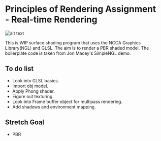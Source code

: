 # Principles of Rendering Assignment - Real-time Rendering
![alt text](https://i.imgur.com/To2p0DZ.png)

This is WIP surface shading program that uses the NCCA Graphics Library(NGL) and GLSL.
The aim is to render a PBR shaded model. The boilerplate code is taken from Jon Macey's
SimpleNGL demo.

## To do list
* Look into GLSL basics.
* Import obj model.
* Apply Phong shader.
* Figure out texturing.
* Look into Frame buffer object for multipass rendering.
* Add shadows and environment mapping.

## Stretch Goal
* PBR
